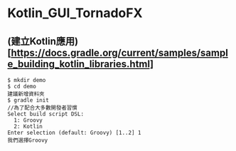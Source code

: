 # Kotlin_GUI_TornadoFX
## (建立Kotlin應用)[https://docs.gradle.org/current/samples/sample_building_kotlin_libraries.html]
```
$ mkdir demo
$ cd demo
建議新增資料夾
$ gradle init
//為了配合大多數開發者習慣
Select build script DSL:
  1: Groovy
  2: Kotlin
Enter selection (default: Groovy) [1..2] 1
我們選擇Groovy
```
